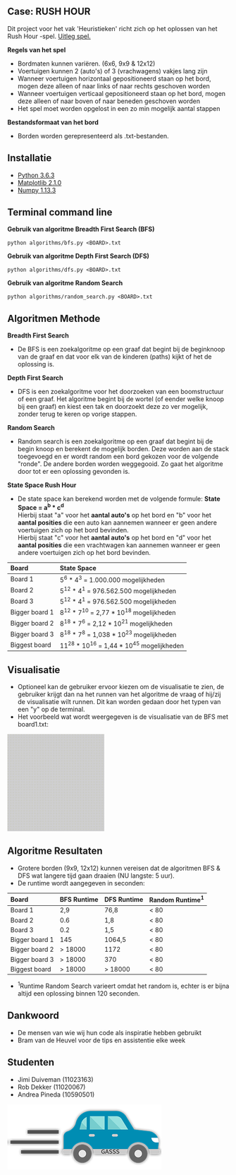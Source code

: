 ## Case: RUSH HOUR

Dit project voor het vak 'Heuristieken' richt zich op het oplossen van het Rush Hour -spel. [Uitleg spel.](https://en.wikipedia.org/wiki/Rush_Hour_(board_game))

**Regels van het spel**

* Bordmaten kunnen variëren. (6x6, 9x9 & 12x12)
* Voertuigen kunnen 2 (auto's) of 3 (vrachwagens) vakjes lang zijn
* Wanneer voertuigen horizontaal gepositioneerd staan op het bord, mogen deze alleen of naar links of naar rechts geschoven worden
* Wanneer voertuigen verticaal gepositioneerd staan op het bord, mogen deze alleen of naar boven of naar beneden geschoven worden
* Het spel moet worden opgelost in een zo min mogelijk aantal stappen

**Bestandsformaat van het bord**

* Borden worden gerepresenteerd als .txt-bestanden.

## Installatie

* [Python 3.6.3](https://www.python.org/downloads/release/python-363/)
* [Matplotlib 2.1.0](https://matplotlib.org/2.1.0/users/installing.html)
* [Numpy 1.13.3](https://pypi.python.org/pypi?:action=files&name=numpy&version=1.13.3)

## Terminal command line

**Gebruik van algoritme Breadth First Search (BFS)**

```
python algorithms/bfs.py <BOARD>.txt
```

**Gebruik van algoritme Depth First Search (DFS)**

```
python algorithms/dfs.py <BOARD>.txt
```
**Gebruik van algoritme Random Search**

```
python algorithms/random_search.py <BOARD>.txt
```

## Algoritmen Methode

**Breadth First Search** 
* De BFS is een zoekalgoritme op een graaf dat begint bij de beginknoop van de graaf en dat voor elk van de kinderen (paths) kijkt of het de oplossing is. 


**Depth First Search**
* DFS is een zoekalgoritme voor het doorzoeken van een boomstructuur of een graaf. Het algoritme begint bij de wortel (of eender welke knoop bij een graaf) en kiest een tak en doorzoekt deze zo ver mogelijk, zonder terug te keren op vorige stappen.

**Random Search**
* Random search is een zoekalgoritme op een graaf dat begint bij de begin knoop en berekent de mogelijk borden. Deze worden aan de stack toegevoegd en er wordt random een bord gekozen voor de volgende "ronde". De andere borden worden weggegooid. Zo gaat het algoritme door tot er een oplossing gevonden is.

**State Space Rush Hour**
* De state space kan berekend worden met de volgende formule:  **State Space = a<sup>b</sup> &ast; c<sup>d</sup> <br>**
Hierbij staat "a" voor het **aantal auto's** op het bord en "b" voor het **aantal posities** die een auto kan aannemen wanneer er geen andere voertuigen zich op het bord bevinden. <br>
Hierbij staat "c" voor het **aantal auto's** op het bord en "d" voor het **aantal posities** die een vrachtwagen kan aannemen wanneer er geen andere voertuigen zich op het bord bevinden.

| Board          | State Space                                                                          | 
|:---------------|:-------------------------------------------------------------------------------------|
| Board 1        | 5<sup>6</sup> &ast; 4<sup>3</sup> = 1.000.000 mogelijkheden                          |
| Board 2        | 5<sup>12</sup> &ast; 4<sup>1</sup> = 976.562.500 mogelijkheden                       |
| Board 3        | 5<sup>12</sup> &ast; 4<sup>1</sup> = 976.562.500 mogelijkheden                       |
| Bigger board 1 | 8<sup>12</sup> &ast; 7<sup>10</sup> = 2,77 &ast; 10<sup>18</sup> mogelijkheden       |
| Bigger board 2 | 8<sup>18</sup> &ast; 7<sup>6</sup> = 2,12 &ast; 10<sup>21</sup> mogelijkheden        |
| Bigger board 3 | 8<sup>18</sup> &ast; 7<sup>8</sup> = 1,038 &ast; 10<sup>23</sup> mogelijkheden       |
| Biggest board  | 11<sup>28</sup> &ast; 10<sup>16</sup> = 1,44 &ast; 10<sup>45</sup> mogelijkheden     |

## Visualisatie
* Optioneel kan de gebruiker ervoor kiezen om de visualisatie te zien, de gebruiker krijgt dan na het runnen van het algoritme de vraag of hij/zij de visualisatie wilt runnen. Dit kan worden gedaan door het typen van een "y" op de terminal.
* Het voorbeeld wat wordt weergegeven is de visualisatie van de BFS met board1.txt:
<img src="https://github.com/jimiduiveman/RushHour/blob/master/doc/bfs_demo.gif" width="220" height="220" />

## Algoritme Resultaten
* Grotere borden (9x9, 12x12) kunnen vereisen dat de algoritmen BFS & DFS wat langere tijd gaan draaien (NU langste: 5 uur).
* De runtime wordt aangegeven in seconden:

| Board          | BFS Runtime | DFS Runtime |  Random Runtime<sup>1</sup>  |
|:---------------|:------------|:------------|:-----------------------------|
| Board 1        | 2,9         | 76,8        | < 80                         |
| Board 2        | 0.6         | 1,8         | < 80                         |
| Board 3        | 0.2         | 1,5         | < 80                         |
| Bigger board 1 | 145         | 1064,5      | < 80                         |
| Bigger board 2 | > 18000     | 1172        | < 80                         |
| Bigger board 3 | > 18000     | 370         | < 80                         |
| Biggest board  | > 18000     | > 18000     | < 80                         |

* <sup>1</sup>Runtime Random Search varieert omdat het random is, echter is er bijna altijd een oplossing binnen 120 seconden.
 
## Dankwoord
* De mensen van wie wij hun code als inspiratie hebben gebruikt
* Bram van de Heuvel voor de tips en assistentie elke week 

## Studenten
* Jimi Duiveman (11023163)
* Rob Dekker (11020067)
* Andrea Pineda (10590501)

![Logo GASSS](https://github.com/jimiduiveman/RushHour/blob/master/doc/logo2.png)
